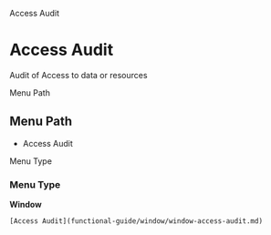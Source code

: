 
Access Audit
# Access Audit


Audit of Access to data or resources

Menu Path
## Menu Path



- Access Audit

Menu Type
### Menu Type

**Window**


```
[Access Audit](functional-guide/window/window-access-audit.md)
```